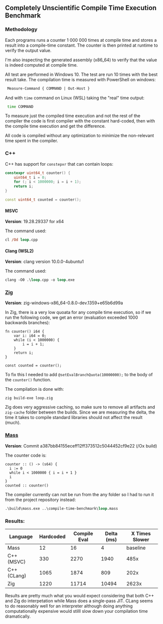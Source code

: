 ## Completely Unscientific Compile Time Execution Benchmark

### Methodology

Each programs runs a counter 1 000 000 times at compile time and stores a result into a compile-time constant. The counter is then printed at runtime to verify the output value.

I'm also inspecting the generated assembly (x86_64) to verify that the value is indeed computed at compile time.

All test are performed in Windows 10. The test are run 10 times with the best result take. The compilation time is measured with PowerShell on windows:

```ps
 Measure-Command { COMMAND | Out-Host }
```

And with `time` command on Linux (WSL) taking the "real" time output:

```bash
 time COMMAND
```

To measure just the compiled time execution and not the rest of the compiler the code is first compiler with the constant hard-coded, then with the compile time execution and get the difference.

All code is compiled without any optimization to minimize the non-relevant time spent in the compiler.

### C++

C++ has support for `constepxr` that can contain loops:

```cpp
constexpr uint64_t counter() {
    uint64_t i = 0;
    for (; i < 1000000; i = i + 1);
    return i;
}

const uint64_t counted = counter();
```

#### MSVC

**Version**: 19.28.29337 for x64

The command used:

```ps
cl /Od loop.cpp
```

#### Clang (WSL2)

**Version**: clang version 10.0.0-4ubuntu1

The command used:

```ps
clang -O0 .\loop.cpp -o loop.exe
```


### [Zig](http://ziglang.org)

**Version**: zig-windows-x86_64-0.8.0-dev.1359+e65b6d99a

In Zig, there is a very low quoata for any compile time execution, so if we run the following code, we get an error (evaluation exceeded 1000 backwards branches):

```zig
fn counter() i64 {
    var i: i64 = 0;
    while (i < 1000000) {
        i = i + 1;
    }
    return i;
}

const counted = counter(); 
```

To fix this I needed to add `@setEvalBranchQuota(10000000);` to the body of the `counter()` function.

The compilation is done with:

```zig
zig build-exe loop.zig
```

Zig does very aggressive caching, so make sure to remove all artifacts and `zig-cache` folder between the builds. Since we are measuring the delta, the time it takes to compile standard libraries should not affect the result (much).

### [Mass](https://github.com/grassator/mass)

**Version**: Commit a387bb84155eceff12ff373512c5044452cf9e22 (/Ox build)

The counter code is:

```zig
counter :: () -> (s64) {
  i := 0
  while i < 1000000 { i = i + 1 }
  i
}
counted :: counter()
```

The compiler currently can not be run from the any folder so I had to run it from the project repository instead:

```ps
.\build\mass.exe ..\compile-time-benchmark\loop.mass
```

### Results:

Language     | Hardcoded | Compile Eval | Delta (ms) | X Times Slower
------------ | ----------|--------------|------------|----------------
Mass         | 12        | 16           | 4          | baseline
C++ (MSVC)   | 330       | 2270         | 1940       | 485x
C++ (CLang)  | 1065      | 1874         | 809        | 202x
Zig          | 1220      | 11714        | 10494      | 2623x

Results are pretty much what you would expect considering that both C++ and Zig do interpetation while Mass does a single-pass JIT. CLang seems to do reasonably well for an interpreter although doing anything computationally expensive would stilll slow down your compilation time dramatically.
